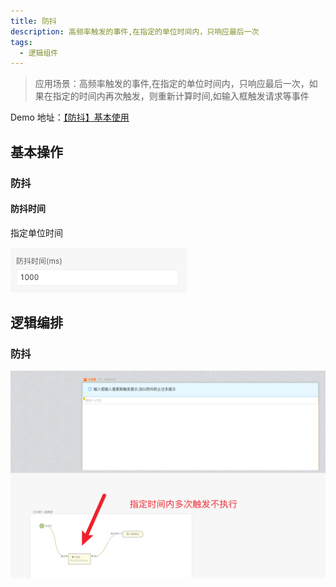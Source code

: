 ```yaml
---
title: 防抖
description: 高频率触发的事件,在指定的单位时间内，只响应最后一次
tags:
  - 逻辑组件
---
```


> 应用场景：高频率触发的事件,在指定的单位时间内，只响应最后一次，如果在指定的时间内再次触发，则重新计算时间,如输入框触发请求等事件

Demo 地址：[【防抖】基本使用](https://my.mybricks.world/mybricks-pc-page/index.html?id=512483136847941)

## 基本操作

### 防抖

#### 防抖时间

指定单位时间

![image](./img/image-1.png)

## 逻辑编排

### 防抖

![image](./img/image-2.png)
